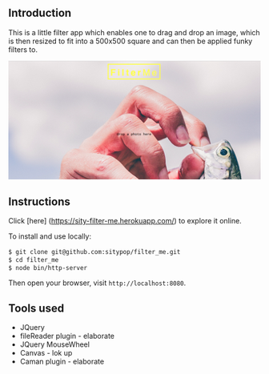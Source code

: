 
## Introduction
This is a little filter app which enables one to drag and drop an image, which is then resized to fit into a 500x500 square and can then be applied funky filters to.

<img src="public/assets/img/screenshot.png"/>

## Instructions
Click [here] (https://sity-filter-me.herokuapp.com/) to explore it online.

To install and use locally:
```
$ git clone git@github.com:sitypop/filter_me.git
$ cd filter_me
$ node bin/http-server
```
Then open your browser, visit `http://localhost:8080`.

## Tools used
* JQuery
* fileReader plugin - elaborate
* JQuery MouseWheel
* Canvas - lok up
* Caman plugin - elaborate
